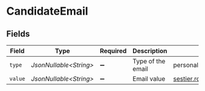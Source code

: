 # CandidateEmail


## Fields

| Field                       | Type                        | Required                    | Description                 | Example                     |
| --------------------------- | --------------------------- | --------------------------- | --------------------------- | --------------------------- |
| `type`                      | *JsonNullable\<String>*     | :heavy_minus_sign:          | Type of the email           | personal                    |
| `value`                     | *JsonNullable\<String>*     | :heavy_minus_sign:          | Email value                 | sestier.romain123@gmail.com |